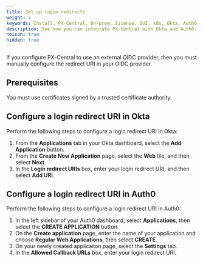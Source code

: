 ```yaml
---
title: Set up login redirects
weight: 7
keywords: Install, PX-Central, On-prem, license, GUI, k8s, Okta, Auth0
description: See how you can integrate PX-Central with Okta and Auth0.
noicon: true
hidden: true
---
```


If you configure PX-Central to use an external OIDC provider, then you must manually configure the redirect URI in your OIDC provider.

## Prerequisites

You must use certificates signed by a trusted certificate authority.

## Configure a login redirect URI in Okta

Perform the following steps to configure a login redirect URI in Okta:

1. From the **Applications** tab in your Okta dashboard, select the **Add Application** button.
2. From the **Create New Application** page, select the **Web** tile, and then select **Next**.
3. In the **Login redirect URIs** box, enter your login redirect URI, and then select **Add URI**.

## Configure a login redirect URI in Auth0

Perform the following steps to configure a login redirect URI in Auth0:

1. In the left sidebar of your Auth0 dashboard, select **Applications**, then select the **CREATE APPLICATION** button.
2. On the **Create application** page, enter the name of your application and choose **Regular Web Applications**, then select **CREATE**.
3. On your newly created applicaiton page, select the **Settings** tab.
4. In the **Allowed Callback URLs** box, enter your login redirect URI.
